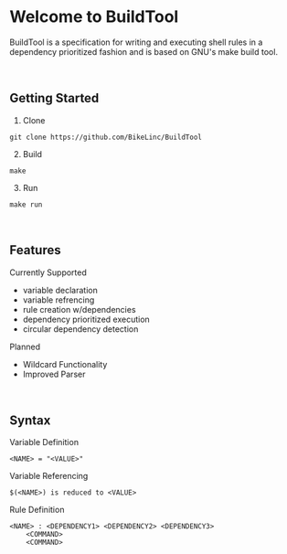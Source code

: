# Welcome to BuildTool

BuildTool is a specification for writing and executing shell rules in a dependency prioritized fashion and is based on GNU's make build tool.

<br>

<h2>Getting Started</h2>

1. Clone

```
git clone https://github.com/BikeLinc/BuildTool
```

2. Build
```
make
```

3. Run
```
make run
```

<br>
<h2>Features</h2>

Currently Supported
- variable declaration
- variable refrencing
- rule creation w/dependencies
- dependency prioritized execution
- circular dependency detection

Planned
- Wildcard Functionality
- Improved Parser

<br>
<h2>Syntax</h2>

Variable Definition
```
<NAME> = "<VALUE>"
```

Variable Referencing
```
$(<NAME>) is reduced to <VALUE>
```

Rule Definition
```
<NAME> : <DEPENDENCY1> <DEPENDENCY2> <DEPENDENCY3>
    <COMMAND>
    <COMMAND>
